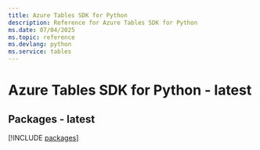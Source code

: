```yaml
---
title: Azure Tables SDK for Python
description: Reference for Azure Tables SDK for Python
ms.date: 07/04/2025
ms.topic: reference
ms.devlang: python
ms.service: tables
---
```

# Azure Tables SDK for Python - latest
## Packages - latest
[!INCLUDE [packages](tables-index.md)]